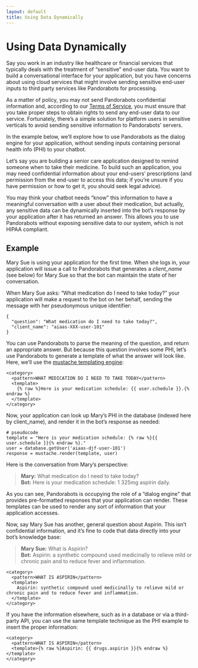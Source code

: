 ```yaml
---
layout: default
title: Using Data Dynamically
---
```


# Using Data Dynamically

Say you work in an industry like healthcare or financial services that typically deals with the treatment of “sensitive” end-user data. You want to build a conversational interface for your application, but you have concerns about using cloud services that might involve sending sensitive end-user inputs to third party services like Pandorabots for processing.

As a matter of policy, you may not send Pandorabots confidential information and, according to our [Terms of Service](https://developer.pandorabots.com/policies), you must ensure that you take proper steps to obtain rights to send any end-user data to our service. Fortunately, there’s a simple solution for platform users in sensitive verticals to avoid sending sensitive information to Pandorabots’ servers.

In the example below, we’ll explore how to use Pandorabots as the dialog engine for your application, without sending inputs containing personal health info (PHI) to your chatbot.

Let’s say you are building a senior care application designed to remind someone when to take their medicine. To build such an application, you may need confidential information about your end-users’ prescriptions (and permission from the end-user to access this data; if you’re unsure if you have permission or how to get it, you should seek legal advice).

You may think your chatbot needs “know” this information to have a meaningful conversation with a user about their medication, but actually, any sensitive data can be dynamically inserted into the bot’s response by your application after it has returned an answer. This allows you to use Pandorabots without exposing sensitive data to our system, which is not HIPAA compliant.

## Example
Mary Sue is using your application for the first time. When she logs in, your application will issue a call to Pandorabots that generates a *client_name* (see below) for Mary Sue so that the bot can maintain the state of her conversation.

When Mary Sue asks: “What medication do I need to take today?” your application will make a request to the bot on her behalf, sending the message with her pseudonymous unique identifier:

    {
      "question": "What medication do I need to take today?",
      "client_name": "aiaas-XXX-user-101"
    }

You can use Pandorabots to parse the meaning of the question, and return an appropriate answer. But because this question involves some PHI, let’s use Pandorabots to generate a template of what the answer will look like. Here, we’ll use the [mustache templating engine](http://mustache.github.io/):

    <category>
      <pattern>WHAT MEDICATION DO I NEED TO TAKE TODAY</pattern>
      <template>
        {% raw %}Here is your medication schedule: {{ user.schedule }}.{% endraw %}
      </template>
    </category>

Now, your application can look up Mary’s PHI in the database (indexed here by client_name), and render it in the bot’s response as needed:

    # pseudocode
    template = "Here is your medication schedule: {% raw %}{{ user.schedule }}{% endraw %}."
    user = database.getUser('aiaas-djf-user-101')
    response = mustache.render(template, user)

Here is the conversation from Mary’s perspective:

>**Mary:** What medication do I need to take today?  
**Bot:** Here is your medication schedule: 1 325mg aspirin daily.

As you can see, Pandorabots is occupying the role of a “dialog engine" that provides pre-formatted responses that your application can render. These templates can be used to render any sort of information that your application accesses.

Now, say Mary Sue has another, general question about Aspirin. This isn’t confidential information, and it’s fine to code that data directly into your bot’s knowledge base:

>**Mary Sue:** What is Aspirin?  
**Bot:** Aspirin: a synthetic compound used medicinally to relieve mild or chronic pain and to reduce fever and inflammation.

    <category>
      <pattern>WHAT IS ASPIRIN</pattern>
      <template>
        Aspirin: synthetic compound used medicinally to relieve mild or chronic pain and to reduce fever and inflammation.
      </template>
    </category>

If you have the information elsewhere, such as in a database or via a third-party API, you can use the same template technique as the PHI example to insert the proper information:

    <category>
      <pattern>WHAT IS ASPIRIN</pattern>
      <template>{% raw %}Aspirin: {{ drugs.aspirin }}{% endraw %}</template>
    </category>
